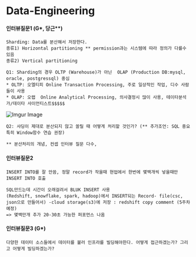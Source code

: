 
# Data-Engineering



#### 인터뷰질문1 (G*, 당근**)
    
    Sharding: Data를 분산해서 저장한다. 
    종류1) Horizontal partitioning ** permission과는 시스템에 따라 정의가 다를수 있음 
    종류2) Vertical partitioning
    
    Q1: Sharding의 경우 OLTP (Warehouse)가 아닌  OLAP (Production DB:mysql, oracle, postgressql) 중심  
    * OLTP: 오엘티피 Online Transaction Processing, 주로 일상적인 작업, 디수 사람들이 사용
    * OLAP: 오랩  Online Analytical Processing, 의사결정시 많이 사용, 테이타분석가/데이타 사이언티스트$$$$$
   
   
  ![Imgur Image](https://i.imgur.com/W992ycJ.png)

    
    Q2: 샤딩이 제대로 분산되지 않고 쏠릴 때 어떻게 처리할 것인가? (** 추가조언: SQL 중요 특히 Window함수 연습 권장)
    
    ** 분산처리의 개념, 컨셉 인터뷰 질문 다수, 


#### 인터뷰질문2
    INSERT INTO를 잘 안씀, 정말 record가 작을때 현업에서 한번에 몇백개씩 넣을때만 INSERT INTO 호출 
    
    SQL만드는데 시간이 오래걸려서 BLUK INSERT 사용
    (Redshift, snowflake, spark, hadoop)에서 INSERT되는 Record- file(csc, json으로 만들어서) -cloud storage(s3)에 저장 : redshift copy comment (5주차 예정)
    => 몇백만개 추가 20-30초 가능한 퍼포먼스 나옴

#### 인터뷰질문3 (G*)
    다양한 데이터 소스들에서 데이터를 불러 인프라를 빌딩해야한다. 어떻게 접근하겠는가? 그리고 어떻게 빌딩하겠는가?

